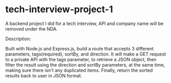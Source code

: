 # tech-interview-project-1
A backend project I did for a tech interview, API and company name will be removed under the NDA.

Description:

Built with Node.js and Express.js, build a route that accepts 3 different parameters, tags(required), sortBy, and direction. It will make a GET request to a private API with the tags parameter, to retrieve a JSON object, then filter the result using the direction and sortBy parameters, at the same time, making sure there isn't any duplicated items. Finally, return the sorted results back to user in JSON format. 
